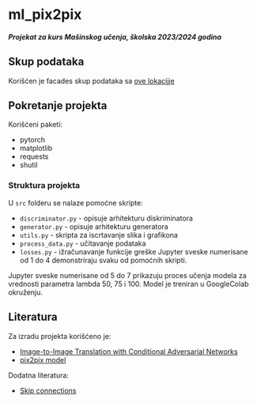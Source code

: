# ml_pix2pix
#### _Projekat za kurs Mašinskog učenja, školska 2023/2024 godina_

## Skup podataka
Korišćen je facades skup podataka sa [ove lokacijje](https://www.google.com/url?q=http%3A%2F%2Fefrosgans.eecs.berkeley.edu%2Fpix2pix%2Fdatasets%2F)

## Pokretanje projekta

Korišćeni paketi:
* pytorch
* matplotlib
* requests
* shutil

### Struktura projekta
 U `src` folderu se nalaze pomoćne skripte:
 * `discriminator.py` - opisuje arhitekturu diskriminatora
 * `generator.py` - opisuje arhitekturu generatora
 * `utils.py` - skripta za iscrtavanje slika i grafikona
 * `process_data.py` - učitavanje podataka
 * `losses.py` - ižračunavanje funkcije greške
Jupyter sveske numerisane od 1 do 4 demonstriraju svaku od pomoćnih skripti.

Jupyter sveske numerisane od 5 do 7 prikazuju proces učenja modela za vrednosti parametra lambda 50, 75 i 100.
Model je treniran u GoogleColab okruženju.

## Literatura
Za izradu projekta korišćeno je:
* [Image-to-Image Translation with Conditional Adversarial Networks](https://arxiv.org/pdf/1611.07004)
* [pix2pix model](https://github.com/junyanz/pytorch-CycleGAN-and-pix2pix/tree/master)

Dodatna literatura:
* [Skip connections](https://theaisummer.com/skip-connections/)
